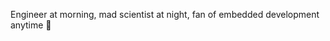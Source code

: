 Engineer at morning, mad scientist at night, fan of embedded development anytime :metal:



<!---
rou-cruz/rou-cruz is a ✨ special ✨ repository because its `README.md` (this file) appears on your GitHub profile.
You can click the Preview link to take a look at your changes.
--->

